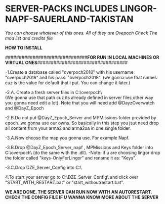 # SERVER-PACKS INCLUDES LINGOR-NAPF-SAUERLAND-TAKISTAN

*You can choose whatever of this ones.*
*All of they are Ovepoch*
*Check The mod list and credits file*

**HOW TO INSTALL**

##############################**FOR RUN IN LOCAL MACHINES OR VIRTUAL ONES**#################################

-1.Create a database called "overpoch2018" with his username: "overpoch2018" and his pass: "overpoch2018". (we gonna use that names cuz is the value for default that i put. You can change it later.)

-2.A.  Create a fresh server files in C:\overpoch\  
(We gonna use that path cuz its already defined in server files,other way you gonna need edit a lot).
Note that you will need add @DayzOverwatch and @DayZ_Epoch

-2.B.Do not put @DayZ_Epoch_Server and MPMissions folder provided by epoch. we gonna use our owns.
So basically in this step you jsut need drop all content from your arma2 and arma2oa in one single folder.

-3.A.Now choose the map you gonna use. For example Napf.

-3.B.Drop @DayZ_Epoch_Server_napf , MPMissions and Keys  folder into C:\overpoch\  (do the same with the .dll).
-Note: if u are choosing lingor drop the folder called "keys-OnlyForLingor" and rename it as: "Keys".

-3.C.Drop DZE_Server_Config into C:\

4.To start your server go to C:\DZE_Server_Config\ and click over "START_WITH_RESTART.bat" or "start_withoutrestart.bat".

**WE ARE DONE. THE SERVER CAN RUN NOW WITH AN AUTORESTART. CHECK THE CONFIG FILE IF U WANNA KNOW MORE ABOUT THE SERVER**
